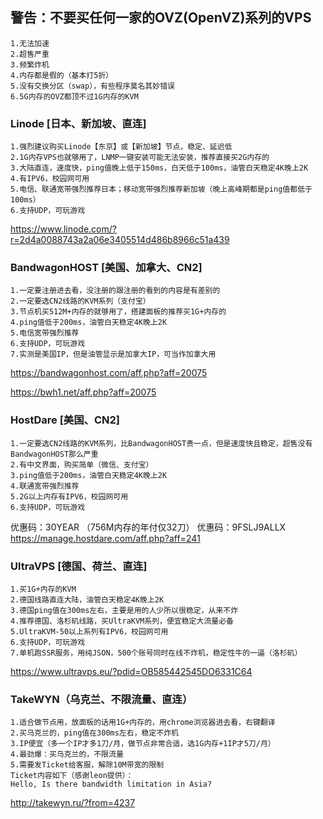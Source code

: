 ## 警告：不要买任何一家的OVZ(OpenVZ)系列的VPS
````
1.无法加速
2.超售严重
3.频繁炸机
4.内存都是假的（基本打5折）
5.没有交换分区（swap），有些程序莫名其妙错误
6.5G内存的OVZ都顶不过1G内存的KVM
````

### Linode [日本、新加坡、直连]
````
1.强烈建议购买Linode【东京】或【新加坡】节点，稳定、延迟低
2.1G内存VPS也就够用了，LNMP一键安装可能无法安装，推荐直接买2G内存的
3.大陆直连，速度快，ping值晚上低于150ms，白天低于100ms，油管白天稳定4K晚上2K
4.有IPV6，校园网可用
5.电信、联通宽带强烈推荐日本；移动宽带强烈推荐新加坡（晚上高峰期都是ping值都低于100ms）
6.支持UDP，可玩游戏
````
https://www.linode.com/?r=2d4a0088743a2a06e3405514d486b8966c51a439

### BandwagonHOST [美国、加拿大、CN2]
```
1.一定要注册进去看，没注册的跟注册的看到的内容是有差别的
2.一定要选CN2线路的KVM系列（支付宝）
3.节点机买512M+内存的就够用了，搭建面板的推荐买1G+内存的
4.ping值低于200ms，油管白天稳定4K晚上2K
5.电信宽带强烈推荐
6.支持UDP，可玩游戏
7.实测是美国IP，但是油管显示是加拿大IP，可当作加拿大用
````
https://bandwagonhost.com/aff.php?aff=20075

https://bwh1.net/aff.php?aff=20075

### HostDare [美国、CN2]
```
1.一定要选CN2线路的KVM系列，比BandwagonHOST贵一点，但是速度快且稳定，超售没有BandwagonHOST那么严重
2.有中文界面，购买简单（微信、支付宝）
3.ping值低于200ms，油管白天稳定4K晚上2K
4.联通宽带强烈推荐
5.2G以上内存有IPV6，校园网可用
6.支持UDP，可玩游戏
```
优惠码：30YEAR （756M内存的年付仅32刀）
优惠码：9FSLJ9ALLX
https://manage.hostdare.com/aff.php?aff=241

### UltraVPS [德国、荷兰、直连]
```
1.买1G+内存的KVM
2.德国线路直连大陆，油管白天稳定4K晚上2K
3.德国ping值在300ms左右，主要是用的人少所以很稳定，从来不炸
4.推荐德国、洛杉矶线路，买UltraKVM系列，便宜稳定大流量必备
5.UltraKVM-50以上系列有IPV6，校园网可用
6.支持UDP，可玩游戏
7.单机跑SSR服务，用纯JSON，500个账号同时在线不炸机，稳定性牛的一逼（洛杉矶）
```
https://www.ultravps.eu/?pdid=OB585442545DO6331C64

### TakeWYN（乌克兰、不限流量、直连）
```
1.适合做节点用，放面板的话用1G+内存的，用chrome浏览器进去看，右键翻译
2.买乌克兰的，ping值在300ms左右，稳定不炸机
3.IP便宜（多一个IP才多1刀/月，做节点非常合适，选1G内存+1IP才5刀/月）
4.最劲爆：买乌克兰的，不限流量
5.需要发Ticket给客服，解除10M带宽的限制
Ticket内容如下（感谢leon提供）：
Hello, Is there bandwidth limitation in Asia?
```
http://takewyn.ru/?from=4237